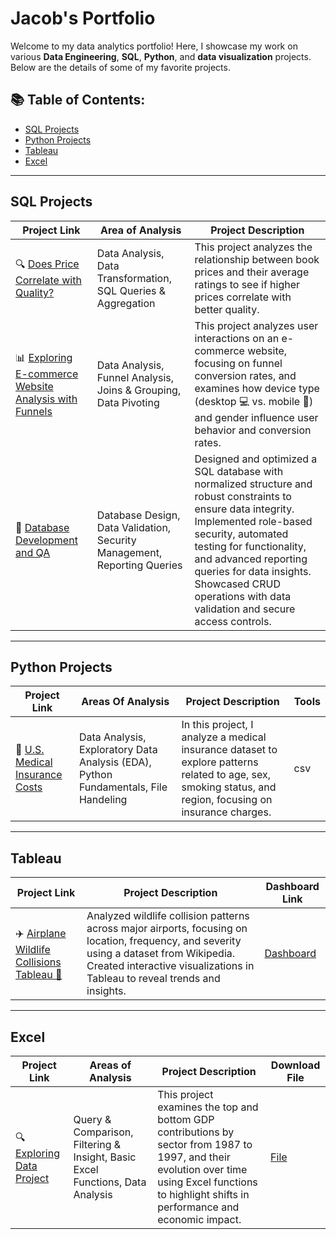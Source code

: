 # Jacob's Portfolio

Welcome to my data analytics portfolio! Here, I showcase my work on various **Data Engineering**, **SQL**, **Python**, and **data visualization** projects. Below are the details of some of my favorite projects.

## 📚 Table of Contents:
- [SQL Projects](#sql-projects)
- [Python Projects](#python-projects)
- [Tableau](#tableau)
- [Excel](#excel)

---

## SQL Projects

| Project Link | Area of Analysis | Project Description | 
| --- | --- | --- |
| 🔍 [Does Price Correlate with Quality?](https://github.com/JacobV2001/DS_Books_SQL_Analysis) | Data Analysis, Data Transformation, SQL Queries & Aggregation | This project analyzes the relationship between book prices and their average ratings to see if higher prices correlate with better quality. |
| 📊 [Exploring E-commerce Website Analysis with Funnels](https://github.com/JacobV2001/E-Commerse_-SQL_Analysis/tree/main) | Data Analysis, Funnel Analysis, Joins & Grouping, Data Pivoting | This project analyzes user interactions on an e-commerce website, focusing on funnel conversion rates, and examines how device type (desktop 💻 vs. mobile 📱) and gender influence user behavior and conversion rates. |
| 🔗 [Database Development and QA](https://github.com/JacobV2001/Quality-Assurance/tree/main/SQL%20Database%20Development%20and%20Quality%20Assurance) | Database Design, Data Validation, Security Management, Reporting Queries | Designed and optimized a SQL database with normalized structure and robust constraints to ensure data integrity. Implemented role-based security, automated testing for functionality, and advanced reporting queries for data insights. Showcased CRUD operations with data validation and secure access controls. |


---

## Python Projects

| Project Link | Areas Of Analysis | Project Description | Tools |
| --- | --- | --- | --- |
| 🏥 [U.S. Medical Insurance Costs](https://github.com/JacobV2001/Data-Analytics/blob/main/US_Medical_Insurance_Cost.ipynb) | Data Analysis, Exploratory Data Analysis (EDA), Python Fundamentals, File Handeling | In this project, I analyze a medical insurance dataset to explore patterns related to age, sex, smoking status, and region, focusing on insurance charges. | csv |


---

## Tableau

| Project Link | Project Description | Dashboard Link | 
| --- | --- | --- |
| ✈️ [Airplane Wildlife Collisions Tableau 🦅](https://github.com/JacobV2001/Airplane_Wildlife_Collisions_Tableau) | Analyzed wildlife collision patterns across major airports, focusing on location, frequency, and severity using a dataset from Wikipedia. Created interactive visualizations in Tableau to reveal trends and insights. | [Dashboard](https://public.tableau.com/app/profile/your-tableau-profile/viz/WildlifeAirplaneCollisions/Dashboard1) |



---

## Excel

| Project Link | Areas of Analysis | Project Description | Download File |
| --- | --- | --- | --- |
| 🔍 [Exploring Data Project](https://1drv.ms/x/s!AovkxIP1HqPpdC9tLDsbSh6MiUU?embed=1&em=2) | Query & Comparison, Filtering & Insight, Basic Excel Functions, Data Analysis | This project examines the top and bottom GDP contributions by sector from 1987 to 1997, and their evolution over time using Excel functions to highlight shifts in performance and economic impact. | [File](https://github.com/JacobV2001/Data-Analytics/raw/main/Exploring%20Data%20Project.xlsx) |


